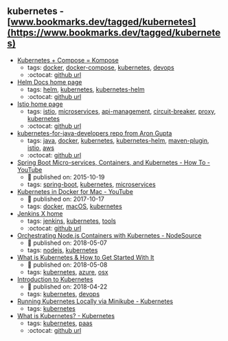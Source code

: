 kubernetes - [www.bookmarks.dev/tagged/kubernetes](https://www.bookmarks.dev/tagged/kubernetes)
---
* [Kubernetes + Compose = Kompose](http://kompose.io/)
    * tags: [docker](../tags/docker.md), [docker-compose](../tags/docker-compose.md), [kubernetes](../tags/kubernetes.md), [devops](../tags/devops.md)
    * :octocat: [github url](https://github.com/kubernetes/kompose)
* [Helm Docs home page](https://helm.sh/)
    * tags: [helm](../tags/helm.md), [kubernetes](../tags/kubernetes.md), [kubernetes-helm](../tags/kubernetes-helm.md)
    * :octocat: [github url](https://github.com/helm/helm)
* [Istio home page](https://istio.io/)
    * tags: [istio](../tags/istio.md), [microservices](../tags/microservices.md), [api-management](../tags/api-management.md), [circuit-breaker](../tags/circuit-breaker.md), [proxy](../tags/proxy.md), [kubernetes](../tags/kubernetes.md)
    * :octocat: [github url](https://github.com/istio/istio)
* [kubernetes-for-java-developers repo from Aron Gupta](https://github.com/aws-samples/kubernetes-for-java-developers)
    * tags: [java](../tags/java.md), [docker](../tags/docker.md), [kubernetes](../tags/kubernetes.md), [kubernetes-helm](../tags/kubernetes-helm.md), [maven-plugin](../tags/maven-plugin.md), [istio](../tags/istio.md), [aws](../tags/aws.md)
    * :octocat: [github url](https://github.com/aws-samples/kubernetes-for-java-developers)
* [Spring Boot Micro-services, Containers, and Kubernetes - How To - YouTube](https://www.youtube.com/watch?v=Bcs-inRnLDc)
    * :calendar: published on: 2015-10-19
    * tags: [spring-boot](../tags/spring-boot.md), [kubernetes](../tags/kubernetes.md), [microservices](../tags/microservices.md)
* [Kubernetes in Docker for Mac - YouTube](https://www.youtube.com/watch?v=jWupQjdjLN0)
    * :calendar: published on: 2017-10-17
    * tags: [docker](../tags/docker.md), [macOS](../tags/macOS.md), [kubernetes](../tags/kubernetes.md)
* [Jenkins X home](https://jenkins-x.io/)
    * tags: [jenkins](../tags/jenkins.md), [kubernetes](../tags/kubernetes.md), [tools](../tags/tools.md)
    * :octocat: [github url](https://github.com/jenkins-x/jx)
* [Orchestrating Node.js Containers with Kubernetes - NodeSource](https://nodesource.com/blog/orchestrating-nodejs-containers-with-kubernetes)
    * :calendar: published on: 2018-05-07
    * tags: [nodejs](../tags/nodejs.md), [kubernetes](../tags/kubernetes.md)
* [What is Kubernetes & How to Get Started With It ](https://blog.risingstack.com/what-is-kubernetes-how-to-get-started/)
    * :calendar: published on: 2018-05-08
    * tags: [kubernetes](../tags/kubernetes.md), [azure](../tags/azure.md), [osx](../tags/osx.md)
* [Introduction to Kubernetes](http://www.baeldung.com/kubernetes)
    * :calendar: published on: 2018-04-22
    * tags: [kubernetes](../tags/kubernetes.md), [devops](../tags/devops.md)
* [Running Kubernetes Locally via Minikube - Kubernetes](https://kubernetes.io/docs/getting-started-guides/minikube/)
    * tags: [kubernetes](../tags/kubernetes.md)
* [What is Kubernetes? - Kubernetes](https://kubernetes.io/docs/concepts/overview/what-is-kubernetes/)
    * tags: [kubernetes](../tags/kubernetes.md), [paas](../tags/paas.md)
    * :octocat: [github url](https://github.com/kubernetes/kubernetes)

